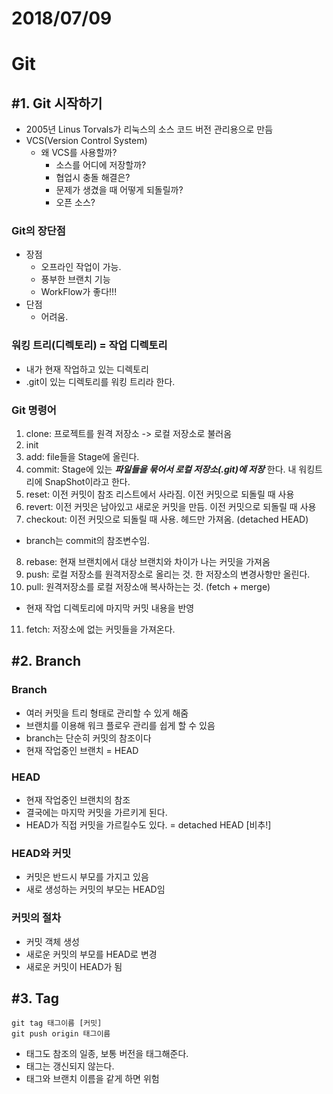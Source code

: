 # 2018/07/09
# Git

## #1. Git 시작하기
- 2005년 Linus Torvals가 리눅스의 소스 코드 버전 관리용으로 만듬
- VCS(Version Control System)
  - 왜 VCS를 사용할까?
    - 소스를 어디에 저장할까?
    - 협업시 충돌 해결은?
    - 문제가 생겼을 때 어떻게 되돌릴까?
    - 오픈 소스?


### Git의 장단점
- 장점
  - 오프라인 작업이 가능.
  - 풍부한 브랜치 기능
  - WorkFlow가 좋다!!!
- 단점
  - 어려움.

### 워킹 트리(디렉토리) = 작업 디렉토리
- 내가 현재 작업하고 있는 디렉토리
- .git이 있는 디렉토리를 워킹 트리라 한다.

### Git 명령어
1. clone: 프로젝트를 원격 저장소 -> 로컬 저장소로 불러옴
2. init
3. add: file들을 Stage에 올린다.
4. commit: Stage에 있는 ***파일들을 묶어서 로컬 저장소(.git)에 저장*** 한다. 내 워킹트리에 SnapShot이라고 한다.
5. reset: 이전 커밋이 참조 리스트에서 사라짐.  이전 커밋으로 되돌릴 때 사용
6. revert: 이전 커밋은 남아있고 새로운 커밋을 만듬.  이전 커밋으로 되돌릴 때 사용
7. checkout: 이전 커밋으로 되돌릴 때 사용. 헤드만 가져옴. (detached HEAD)
  - branch는 commit의 참조변수임.
8. rebase: 현재 브랜치에서 대상 브랜치와 차이가 나는 커밋을 가져옴
9. push: 로컬 저장소를 원격저장소로 올리는 것. 한 저장소의 변경사항만 올린다.
10. pull: 원격저장소를 로컬 저장소애 복사하는는 것. (fetch + merge)
  - 현재 작업 디렉토리에 마지막 커밋 내용을 반영
11. fetch: 저장소에 없는 커밋들을 가져온다.

## #2. Branch
### Branch
- 여러 커밋을 트리 형태로 관리할 수 있게 해줌
- 브랜치를 이용해 워크 플로우 관리를 쉽게 할 수 있음
- branch는 단순히 커밋의 참조이다
- 현재 작업중인 브랜치 = HEAD

### HEAD
- 현재 작업중인 브랜치의 참조
- 결국에는 마지막 커밋을 가르키게 된다.
- HEAD가 직접 커밋을 가르킬수도 있다. = detached HEAD [비추!]

### HEAD와 커밋
- 커밋은 반드시 부모를 가지고 있음
- 새로 생성하는 커밋의 부모는 HEAD임

### 커밋의 절차
- 커밋 객체 생성
- 새로운 커밋의 부모를 HEAD로 변경
- 새로운 커밋이 HEAD가 됨

## #3. Tag
```
git tag 태그이름 [커밋]
git push origin 태그이름
```
- 태그도 참조의 일종, 보통 버전을 태그해준다.
- 태그는 갱신되지 않는다.
- 태그와 브랜치 이름을 같게 하면 위험
